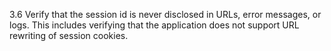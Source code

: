 3.6 Verify that the session id is never disclosed in URLs, error messages, or logs. This includes verifying that the application does not support URL rewriting of session cookies.